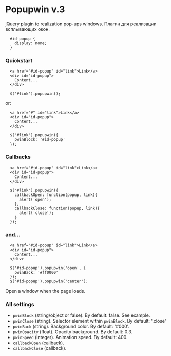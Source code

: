 # Popupwin v.3

jQuery plugin to realization pop-ups windows.
Плагин для реализации всплывающих окон.

~~~~{.css}
  #id-popup {
    display: none;
  }
~~~~

### Quickstart

~~~~{.html}
  <a href="#id-popup" id="link">Link</a>
  <div id="id-popup">
    Content...
  </div>
~~~~
~~~~{.js}
  $('#link').popupwin();
~~~~

or:
~~~~{.html}
  <a href="#" id="link">Link</a>
  <div id="id-popup">
    Content...
  </div>
~~~~
~~~~{.js}
  $('#link').popupwin({
    pwinBlock: '#id-popup'
  });
~~~~

### Callbacks

~~~~{.html}
  <a href="#id-popup" id="link">Link</a>
  <div id="id-popup">
    Content...
  </div>
~~~~
~~~~{.js}
  $('#link').popupwin({
    callbackOpen: function(popup, link){
      alert('open');
    },
    callbackClose: function(popup, link){
      alert('close');
    }
  });
~~~~

### and...

~~~~{.html}
  <a href="#id-popup" id="link">Link</a>
  <div id="id-popup">
    Content...
  </div>
~~~~
~~~~{.js}
  $('#id-popup').popupwin('open', {
    pwinBack: '#ff0000'
  });
  $('#id-popup').popupwin('center');
~~~~
Open a window when the page loads.

### All settings
* `pwinBlock` (string/object or false).
By default: false. See example.
* `pwinClose` (string).
Selector element within `pwinBlock`. 
By default: '.close'
* `pwinBack` (string).
Background color.
By default: '#000'.
* `pwinOpacity` (float).
Opacity background.
By default: 0.3.
* `pwinSpeed` (integer).
Animation speed.
By default: 400.
* `callbackOpen` (callback).
* `callbackClose` (callback).